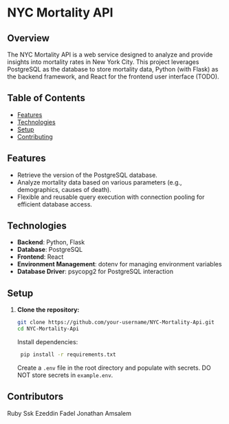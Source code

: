 # NYC Mortality API

## Overview

The NYC Mortality API is a web service designed to analyze and provide insights into mortality rates in New York City. This project leverages PostgreSQL as the database to store mortality data, Python (with Flask) as the backend framework, and React for the frontend user interface (TODO).

## Table of Contents

- [Features](#features)
- [Technologies](#technologies)
- [Setup](#Setup)
- [Contributing](#contributing)

## Features

- Retrieve the version of the PostgreSQL database.
- Analyze mortality data based on various parameters (e.g., demographics, causes of death).
- Flexible and reusable query execution with connection pooling for efficient database access.

## Technologies

- **Backend**: Python, Flask
- **Database**: PostgreSQL
- **Frontend**: React
- **Environment Management**: dotenv for managing environment variables
- **Database Driver**: psycopg2 for PostgreSQL interaction

## Setup

1. **Clone the repository:**

   ```bash
   git clone https://github.com/your-username/NYC-Mortality-Api.git
   cd NYC-Mortality-Api
   ```

   Install dependencies:
   ```bash
    pip install -r requirements.txt
    ```

   Create a `.env` file in the root directory and populate with secrets. DO NOT store secrets in `example.env`.


## Contributors
   Ruby Ssk
   Ezeddin Fadel
   Jonathan Amsalem
